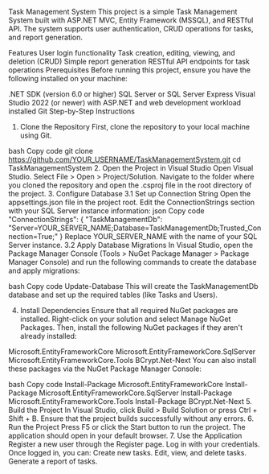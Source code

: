 Task Management System
This project is a simple Task Management System built with ASP.NET MVC, Entity Framework (MSSQL), and RESTful API. The system supports user authentication, CRUD operations for tasks, and report generation.

Features
User login functionality
Task creation, editing, viewing, and deletion (CRUD)
Simple report generation
RESTful API endpoints for task operations
Prerequisites
Before running this project, ensure you have the following installed on your machine:

.NET SDK (version 6.0 or higher)
SQL Server or SQL Server Express
Visual Studio 2022 (or newer) with ASP.NET and web development workload installed
Git
Step-by-Step Instructions
1. Clone the Repository
First, clone the repository to your local machine using Git.

bash
Copy code
git clone https://github.com/YOUR_USERNAME/TaskManagementSystem.git
cd TaskManagementSystem
2. Open the Project in Visual Studio
Open Visual Studio.
Select File > Open > Project/Solution.
Navigate to the folder where you cloned the repository and open the .csproj file in the root directory of the project.
3. Configure Database
3.1 Set up Connection String
Open the appsettings.json file in the project root.
Edit the ConnectionStrings section with your SQL Server instance information:
json
Copy code
"ConnectionStrings": {
  "TaskManagementDb": "Server=YOUR_SERVER_NAME;Database=TaskManagementDb;Trusted_Connection=True;"
}
Replace YOUR_SERVER_NAME with the name of your SQL Server instance.
3.2 Apply Database Migrations
In Visual Studio, open the Package Manager Console (Tools > NuGet Package Manager > Package Manager Console) and run the following commands to create the database and apply migrations:

bash
Copy code
Update-Database
This will create the TaskManagementDb database and set up the required tables (like Tasks and Users).

4. Install Dependencies
Ensure that all required NuGet packages are installed. Right-click on your solution and select Manage NuGet Packages. Then, install the following NuGet packages if they aren't already installed:

Microsoft.EntityFrameworkCore
Microsoft.EntityFrameworkCore.SqlServer
Microsoft.EntityFrameworkCore.Tools
BCrypt.Net-Next
You can also install these packages via the NuGet Package Manager Console:

bash
Copy code
Install-Package Microsoft.EntityFrameworkCore
Install-Package Microsoft.EntityFrameworkCore.SqlServer
Install-Package Microsoft.EntityFrameworkCore.Tools
Install-Package BCrypt.Net-Next
5. Build the Project
In Visual Studio, click Build > Build Solution or press Ctrl + Shift + B.
Ensure that the project builds successfully without any errors.
6. Run the Project
Press F5 or click the Start button to run the project.
The application should open in your default browser.
7. Use the Application
Register a new user through the Register page.
Log in with your credentials.
Once logged in, you can:
Create new tasks.
Edit, view, and delete tasks.
Generate a report of tasks.
